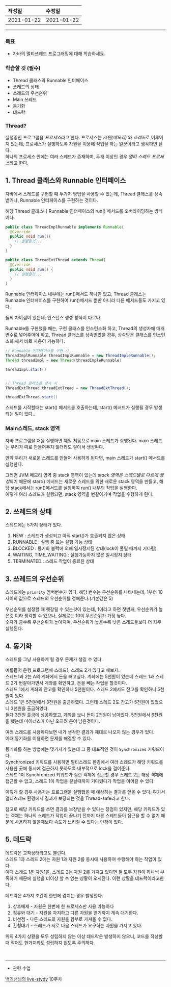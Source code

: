 |작성일|수정일|
|:----|:----|
|2021-01-22|2021-01-22|

--------


### 목표
- 자바의 멀티쓰레드 프로그래밍에 대해 학습하세요.

### 학습할 것 (필수)
- Thread 클래스와 Runnable 인터페이스
- 쓰레드의 상태
- 쓰레드의 우선순위
- Main 쓰레드
- 동기화
- 데드락

### Thread?

실행중인 프로그램을 *프로세스*라고 한다. 프로세스는 *자원(메모리)* 와 *스레드*로 이루어져 있는데, 프로세스가 실행하도록 자원을 이용해 작업을 하는 일꾼이라고 생각하면 된다.<br>
하나의 프로세스 안에는 여러 스레드가 존재하며, 두개 이상인 경우 *멀티 스레드 프로세스*라고 한다.

## 1. Thread 클래스와 Runnable 인터페이스

자바에서 스레드를 구현할 때 두가지 방법을 사용할 수 있는데, Thread 클래스를 상속받거나, Runnable 인터페이스를 구현하는 것이다.

해당 Thread 클래스나 Runnable 인터페이스의 run() 메서드를 오버라이딩하는 방식이다.

```java
public class ThreadImplRunnable implements Runnable{
  @Override
  public void run(){
    // 실행할것...
  }
}

public class ThreadExtThread extends Thread{
  @Override
  public void run() {
    // 실행할것...
  }
}
```
Runnable 인터페이스 내부에는 run()메서드 하나만 있고, Thread 클래스는 Runnable 인터페이스를 구현하여 run()메서드 뿐만 아니라 다른 메서드들도 가지고 있다.

둘의 차이점이 있는데, 인스턴스 생성 방식이 다르다.<br>

Runnable를 구현했을 때는, 구현 클래스를 인스턴스화 하고, Thread의 생성자에 매개변수로 넣어주어야 하고,
Thread 클래스를 상속받았을 경우, 상속받은 클래스를 인스턴스화 해서 바로 사용이 가능하다. 

```java
// Runnable 인터페이스를 구현 시
ThreadImplRunnable threadImplRunnable = new ThreadImpleRunnable();
Thread threadImpl = new Thread(threadImpleRunnable)

threadImpl.start()


// Thread 클래스를 상속 시
ThreadExtThread threadExtTread = new ThreadExtThread();

threadExtThread.start()
```

스레드를 시작할때는 start() 메서드를 호출하는데, start() 메서드가 실행될 경우 발생되는 일이 있다..

### Main스레드, stack 영역

자바 프로그램을 처음 실행하면 제일 처음으로 main 스레드가 실행된다. main 스레드는 우리가 따로 만들어주지 않더라도 알아서 생성된다.

만약 우리가 새로운 스레드를 만들어 사용하게 된다면, main 스레드가 start() 메서드를 실행한다.<br>

그러면 JVM 메모리 영역 중 stack 영역이 있는데 *stack 영역은 스레드별로 다르게 생성*되기 때문에 start() 메서드는 새로운 스레드를 위한 새로운 stack 영역을 만들고, 해당 stack에서는 run()메서드를 실행하여 run() 내부의 작업을 실행한다.<br>
이렇게 여러 스레드가 실행되면, stack 영역을 번갈아가며 작업을 수행하게 된다.<br>



## 2. 쓰레드의 상태

스레드에는 5가지 상태가 있다.

1. NEW : 스레드가 생성되고 아직 start()가 호출되지 않은 상태
2. RUNNABLE : 실행 중 또는 실행 가능 상태
3. BLOCKED : 동기화 블럭에 의해 일시정지된 상태(lock이 풀릴 때까지 기다림)
4. WAITING, TIME_WAITING : 실행가능하지 않은 일시정지 상태
5. TERMINATED : 스레드 작업이 종료된 상태<br>


## 3. 쓰레드의 우선순위

스레드에는 `priority` 멤버변수가 있다. 해당 변수는 우선순위를 나타내는데, 1부터 10 사이의 값으로 스레드의 우선순위를 정해준다.(기본값은 5)

우선순위를 설정할 때 헷갈릴 수 있는것이 있는데, 1이라고 하면 첫번째, 우선순위가 높은것 이라 생각할 수 있으나, 실제로는 10이 우선순위가 가장 높다.<br>
숫자가 클수록 우선순위가 높아지며, 우선순위가 높을수록 낮은 스레드들보다 더 자주 실행된다.<br>


## 4. 동기화

스레드를 그냥 사용하게 될 경우 문제가 생길 수 있다.

예를들어 은행 프로그램에 스레드1, 스레드 2가 있다고 해보자.<br>
스레드1과 2는 A의 계좌에서 돈을 빼고싶다. 계좌에는 5천원이 있는데 스레드 1과 스레드 2가 번갈아가면서 계좌를 확인하고, 돈을 빼는 작업을 할것이다.<br>
스레드 1에서 계좌의 잔고를 확인하니 5천원이다. 스레드 2에서도 잔고를 확인하니 5천원이 있다.<br>
스레드 1은 5천원에서 3천원을 출금하였다. 그런데 스레드 2도 잔고가 5천원이 있었으니 3천원을 출금하였다.<br>
둘다 3천원 출금에 성공하였고, 계좌를 보니 돈이 2천원이 남아있다. 5천원에서 6천원을 뺐는데 마이너스가 아닌 오히려 돈이 남은것이다.

여러 스레드를 사용하다보면 내가 생각한 결과가 제대로 나오지 않는 경우가 있다.<br>
이때 동기화를 이용하면 문제를 해결할 수 있다.

동기화를 하는 방법에는 몇가지가 있는데 그 중 대표적인 것이 `Synchronized` 키워드이다.<br>
Synchronized 키워드를 사용하면 멀티스레드 환경에서 여러 스레드가 해당 키워드를 사용한 곳에 동시에 접근하지 못하도록 내부적으로 lock을 걸어준다.<br>
스레드 1이 Synchronized 키워드가 걸린 객체에 접근할 경우 스레드 2는 해당 객체에 접근할 수 없고, 스레드 1이 작업을 끝날때까지 기다렸다가 작업을 이어갈 수 있다.

이렇게 할 경우 사용자는 프로그램을 실행했을 때 예상하는 결과를 얻을 수 있다.
여기서 멀티스레드 환경에서 결과가 보장되는 것을 Thread-safe라고 한다.

참고로 해당 키워드를 쓰면 결과를 보장받을 수 있다는 장점이 있지만, 해당 키워드가 있는 객체는 하나의 스레드가 작업이 끝나기 전까지 다른 스레드들이 접근을 할 수 없기 때문에 사용하지 않을때보다 속도가 느려질 수 있다는 단점이 있다.<br> 


## 5. 데드락

데드락은 교착상태라고도 불린다.<br>
스레드 1과 스레드 2에는 자원 1과 자원 2를 동시에 사용하여 수행해야 하는 작업이 있다.<br>
이때 스레드 1은 자원1을, 스레드 2는 자원 2를 가지고 있다면 둘 모두 자원이 하나씩 부족하기 때문에 실행을 더이상 할 수 없는 상황이 오게된다. 이런 상황을 데드락이라고한다.

데드락은 4가지 조건이 한번에 겹치는 경우 발생한다.
1. 상호배제 - 자원은 한번에 한 프로세스만 사용 가능하다
2. 점유와 대기 - 자원을 차지하고 다른 자원을 얻기까지 계속 대기한다.
3. 비선점 - 다른 스레드의 자원을 함부로 가져올 수 없다.
4. 환형대기 - 스레드가 서로 다음 스레드가 요구하는 자원을 가지고 있다.

위의 4가지 상황을 모두 성립하지 않는 이상 데드락은 발생하지 않으니, 코드를 작성할 때 적어도 한가지라도 성립하지 않도록 주의하자.

<br>

<hr>

- 관련 수업

[백기선님의 live-stydy](https://github.com/whiteship/live-study/issues) 10주차
